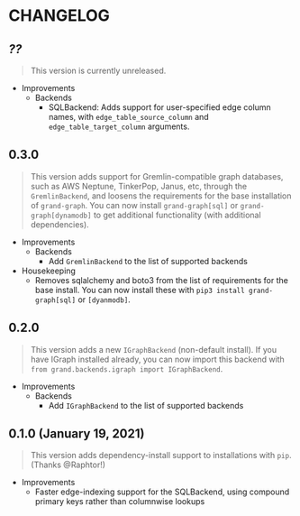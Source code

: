 # CHANGELOG

## *??*

> This version is currently unreleased.

-   Improvements
    -   Backends
        -   SQLBackend: Adds support for user-specified edge column names, with `edge_table_source_column` and `edge_table_target_column` arguments.

## **0.3.0**

> This version adds support for Gremlin-compatible graph databases, such as AWS Neptune, TinkerPop, Janus, etc, through the `GremlinBackend`, and loosens the requirements for the base installation of `grand-graph`. You can now install `grand-graph[sql]` or `grand-graph[dynamodb]` to get additional functionality (with additional dependencies).

-   Improvements
    -   Backends
        -   Add `GremlinBackend` to the list of supported backends
-   Housekeeping
    -   Removes sqlalchemy and boto3 from the list of requirements for the base install. You can now install these with `pip3 install grand-graph[sql]` or `[dyanmodb]`.

## **0.2.0**

> This version adds a new `IGraphBackend` (non-default install). If you have IGraph installed already, you can now import this backend with `from grand.backends.igraph import IGraphBackend`.

-   Improvements
    -   Backends
        -   Add `IGraphBackend` to the list of supported backends

## **0.1.0** (January 19, 2021)

> This version adds dependency-install support to installations with `pip`. (Thanks @Raphtor!)

-   Improvements
    -   Faster edge-indexing support for the SQLBackend, using compound primary keys rather than columnwise lookups
